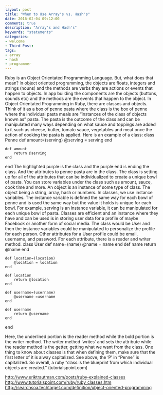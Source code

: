 ```yaml
---
layout: post
title: "When to Use Array's vs. Hash's"
date: 2016-02-04 09:12:00
comments: true
description: "Array's and Hash's"
keywords: "statements"
categories:
- welcome
- Third Post: 
tags:
- array
- hash
- programmer
---
```

Ruby is an Object Orientated Programming Language. But, what does that mean? In object oriented programming, the objects are floats, integers and strings (nouns) and the methods are verbs they are actions or events that happen to objects. In app building the components are the objects (buttons, sounds etc) and the methods are the events that happen to the object. In Object Orientated Programming in Ruby, there are classes and objects. Think of it as a box of penne pasta where the class is the box of penne where the individual pasta meals are “instances of the class of objects known as”  pasta. The pasta is the outcome of the class and can be manipulated many ways depending on what sauce and toppings are added to it such as cheese, butter, tomato sauce, vegetables and meat once the action of cooking the pasta is applied. Here is an example of a class: 
class Penne
	def amount=(serving)
		@serving = serving
	end

	def amount 
		return @serving
	end 
end 
	The highlighted purple is the class and the purple end is ending the class. And the attributes to penne pasta are in the class. The class is setting up for all of the attributes that can be individualized to create a unique bowl of pasta. You can store variables under the class such as amount, sauce, cook time and more. An object is an instance of some type of class. The object being a string, array, hash or numbers. In classes, we use instance variables. The instance variable is defined the same way for each bowl of penne and is used the same way but the value it holds is unique for each bowl. For example, serving is an instance variable, it can be manipulated for each unique bowl of pasta. Classes are efficient and an instance where they have and can be used is in storing user data for a profile of maybe Facebook or another form of social media. The class would be User and then the instance variables could be manipulated to personalize the profile for each person. Other attributes for a User profile could be email, username, and password. For each attribute, there is a reader and writer method. 
class User
	def name=(name) 
		@name = name
	end
	def name
		return @name
	end
			
	def location=(location) 
		@location = location
	end

	def location 
		return @location
	end

	def username=(username)
		@username =username
	end

	def username 
		return @username
	end
end

Here, the underlined portion is the reader method while the bold portion is the writer method. The writer method ‘writes’ and sets the attribute while the reader method is the getter, getting what we want from the class. One thing to know about classes is that when defining them, make sure that the first letter of it is alway capitalized. See above, the ‘P’ in “Penne” is capitalized. So overall, a ruby “class is the blueprint from which individual objects are created.” (tutorialspoint.com)

http://www.eriktrautman.com/posts/ruby-explained-classes
http://www.tutorialspoint.com/ruby/ruby_classes.htm
http://searchsoa.techtarget.com/definition/object-oriented-programming

